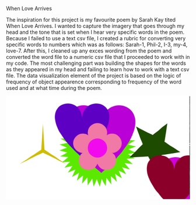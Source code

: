 When Love Arrives

The inspiration for this project is my favourite poem by Sarah Kay tited When Love Arrives. I wanted to capture the imagery that goes through my head and the tone that is set when I hear very specific words in the poem. Because I failed to use a text csv file, I created a rubric for converting very specific words to numbers which was as follows: Sarah-1, Phil-2, I-3, my-4, love-7. After this, I cleaned up any exces wording from the poem and converted the word file to a numeric csv file that I proceeded to work with in my code. The most challenging part was building the shapes for the words as they appeared in my head and failing to learn how to work with a text csv file. The data visualization element of the project is based on the logic of frequency of object appearence corresponding to frequency of the word used and at what time during the poem.



![](Screen%20Shot%202020-10-06%20at%204.25.31%20AM.png)
